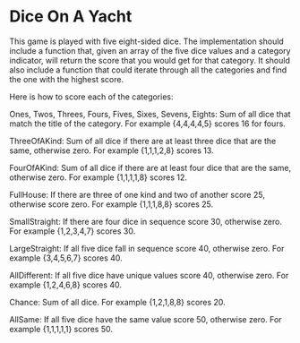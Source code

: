 # Dice On A Yacht
This game is played with five eight-sided dice. The implementation should include a function that, given an array of the five dice values and a category indicator, will return the score that you would get for that category. It should also include a function that could iterate through all the categories and find the one with the highest score.

Here is how to score each of the categories:

Ones, Twos, Threes, Fours, Fives, Sixes, Sevens, Eights: Sum of all dice that match the title of the category.  For example {4,4,4,4,5} scores 16 for fours.

ThreeOfAKind: Sum of all dice if there are at least three dice that are the same, otherwise zero. For example {1,1,1,2,8} scores 13.

FourOfAKind: Sum of all dice if there are at least four dice that are the same, otherwise zero. For example {1,1,1,1,8} scores 12.

FullHouse: If there are three of one kind and two of another score 25, otherwise score zero. For example {1,1,1,8,8} scores 25.

SmallStraight: If there are four dice in sequence score 30, otherwise zero. For example {1,2,3,4,7} scores 30.

LargeStraight: If all five dice fall in sequence score 40, otherwise zero.  For example {3,4,5,6,7} scores 40.

AllDifferent: If all five dice have unique values score 40, otherwise zero.  For example {1,2,4,6,8} scores 40.

Chance: Sum of all dice. For example {1,2,1,8,8} scores 20.

AllSame: If all five dice have the same value score 50, otherwise zero.  For example {1,1,1,1,1} scores 50.

